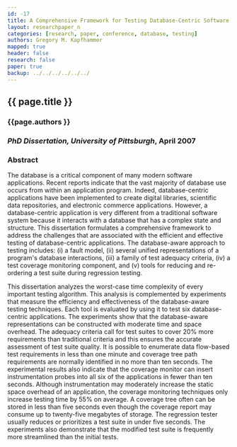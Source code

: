 ```yaml
---
id: -17
title: A Comprehensive Framework for Testing Database-Centric Software Applications
layout: researchpaper_n
categories: [research, paper, conference, database, testing]
authors: Gregory M. Kapfhammer
mapped: true
header: false
research: false
paper: true
backup: ../../../../../../
---
```


## {{ page.title }} [<i class="fa fa-download"></i>]({{site.baseurl}}download/research/papers/dissertation2007-kapfhammer.pdf "Download this Paper!")

### {{page.authors }}

### <em>PhD Dissertation, University of Pittsburgh</em>, April 2007

### Abstract

The database is a critical component of many modern software applications. Recent reports indicate that the vast
majority of database use occurs from within an application program. Indeed, database-centric applications have been
implemented to create digital libraries, scientific data repositories, and electronic commerce applications. However, a
database-centric application is very different from a traditional software system because it interacts with a database
that has a complex state and structure. This dissertation formulates a comprehensive framework to address the challenges
that are associated with the efficient and effective testing of database-centric applications. The database-aware
approach to testing includes: (i) a fault model, (ii) several unified representations of a program's database
interactions, (iii) a family of test adequacy criteria, (iv) a test coverage monitoring component, and (v) tools for
reducing and re-ordering a test suite during regression testing.

This dissertation analyzes the worst-case time complexity of every important testing algorithm. This analysis is
complemented by experiments that measure the efficiency and effectiveness of the database-aware testing techniques. Each
tool is evaluated by using it to test six database-centric applications. The experiments show that the database-aware
representations can be constructed with moderate time and space overhead. The adequacy criteria call for test suites to
cover 20% more requirements than traditional criteria and this ensures the accurate assessment of test suite quality. It
is possible to enumerate data flow-based test requirements in less than one minute and coverage tree path requirements
are normally identified in no more than ten seconds. The experimental results also indicate that the coverage monitor
can insert instrumentation probes into all six of the applications in fewer than ten seconds. Although instrumentation
may moderately increase the static space overhead of an application, the coverage monitoring techniques only increase
testing time by 55% on average. A coverage tree often can be stored in less than five seconds even though the coverage
report may consume up to twenty-five megabytes of storage. The regression tester usually reduces or prioritizes a test
suite in under five seconds. The experiments also demonstrate that the modified test suite is frequently more
streamlined than the initial tests.

